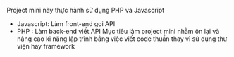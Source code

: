 Project mini này thực hành sử dụng PHP và Javascript
   + Javascript: Làm front-end gọi API
   + PHP : Làm back-end viết API
Mục tiêu làm project mini nhằm ôn lại và nâng cao kĩ năng lập trình bằng việc viết code thuần thay vì sử dụng thư viện hay framework
